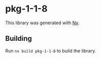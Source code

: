 # pkg-1-1-8

This library was generated with [Nx](https://nx.dev).

## Building

Run `nx build pkg-1-1-8` to build the library.
